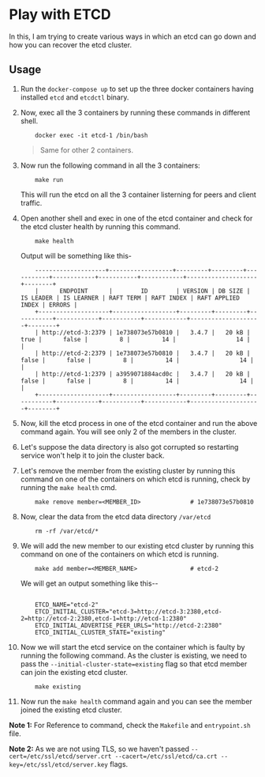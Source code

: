 # Play with ETCD

In this, I am trying to create various ways in which an etcd can go down and how you can recover the etcd cluster.

## Usage

1. Run the `docker-compose up` to set up the three docker containers having installed `etcd` and `etcdctl` binary.
2. Now, exec all the 3 containers by running these commands in different shell.

    ```shell
        docker exec -it etcd-1 /bin/bash
    ```

    > Same for other 2 containers.

3. Now run the following command in all the 3 containers:

    ```shell
        make run
    ```

    This will run the etcd on all the 3 container listerning for peers and client traffic.

4. Open another shell and exec in one of the etcd container and check for the etcd cluster health by running this command.

    ```shell
        make health
    ```

    Output will be something like this-

    ```shell
        --------------------+------------------+---------+---------+-----------+------------+-----------+------------+--------------------+--------+
        |      ENDPOINT      |        ID        | VERSION | DB SIZE | IS LEADER | IS LEARNER | RAFT TERM | RAFT INDEX | RAFT APPLIED INDEX | ERRORS |
        +--------------------+------------------+---------+---------+-----------+------------+-----------+------------+--------------------+--------+
        | http://etcd-3:2379 | 1e738073e57b0810 |   3.4.7 |   20 kB |      true |      false |         8 |         14 |                 14 |        |
        | http://etcd-2:2379 | 1e738073e57b0810 |   3.4.7 |   20 kB |     false |      false |         8 |         14 |                 14 |        |
        | http://etcd-1:2379 | a3959071884acd0c |   3.4.7 |   20 kB |     false |      false |         8 |         14 |                 14 |        |
        +--------------------+------------------+---------+---------+-----------+------------+-----------+------------+--------------------+--------+
    ```

5. Now, kill the etcd process in one of the etcd container and run the above command again. You will see only 2 of the members in the cluster.

6. Let's suppose the data directory is also got corrupted so restarting service won't help it to join the cluster back.

7. Let's remove the member from the existing cluster by running this command on one of the containers on which etcd is running, check by running the `make health` cmd.

    ```shell
        make remove member=<MEMBER_ID>              # 1e738073e57b0810
    ```

8. Now, clear the data from the etcd data directory `/var/etcd`

    ```shell
        rm -rf /var/etcd/*
    ```

9. We will add the new member to our existing etcd cluster by running this command on one of the containers on which etcd is running.

    ```shell
        make add member=<MEMBER_NAME>               # etcd-2
    ```

    We will get an output something like this--

    ```shell

        ETCD_NAME="etcd-2"
        ETCD_INITIAL_CLUSTER="etcd-3=http://etcd-3:2380,etcd-2=http://etcd-2:2380,etcd-1=http://etcd-1:2380"
        ETCD_INITIAL_ADVERTISE_PEER_URLS="http://etcd-2:2380"
        ETCD_INITIAL_CLUSTER_STATE="existing"
    ```

10. Now we will start the etcd service on the container which is faulty by running the following command. As the cluster is existing, we need to pass the `--initial-cluster-state=existing` flag so that etcd member can join the existing etcd cluster.

    ```shell
        make existing
    ```

11. Now run the `make health` command again and you can see the member joined the existing etcd cluster.

**Note 1:** For Reference to command, check the `Makefile` and `entrypoint.sh` file.

**Note 2:** As we are not using TLS, so we haven't passed `--cert=/etc/ssl/etcd/server.crt --cacert=/etc/ssl/etcd/ca.crt --key=/etc/ssl/etcd/server.key` flags.